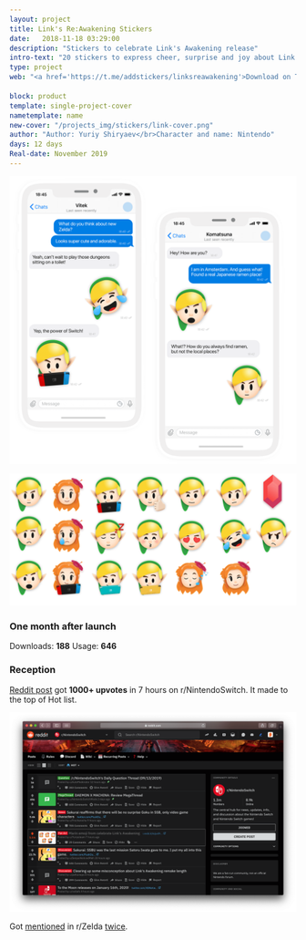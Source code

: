 ```yaml
---
layout: project
title: Link's Re:Awakening Stickers
date:   2018-11-18 03:29:00
description: "Stickers to celebrate Link's Awakening release"
intro-text: "20 stickers to express cheer, surprise and joy about Link's Awakening release."
type: project
web: "<a href='https://t.me/addstickers/linksreawakening'>Download on Telegram</a>"

block: product
template: single-project-cover
nametemplate: name
new-cover: "/projects_img/stickers/link-cover.png"
author: "Author: Yuriy Shiryaev</br>Character and name: Nintendo"
days: 12 days
Real-date: November 2019
---
```


<span class="p1000">![link's awakening telegram stickers](/projects_img/stickers/link-preview.png)</span>

<span class="p1000">![link's awakening telegram stickers](/projects_img/stickers/preview.png)</span>

### One month after launch

Downloads: **188**      Usage: **646**

### Reception 

[Reddit post](https://www.reddit.com/r/NintendoSwitch/comments/d3qxsv/marin_emoji_from_celebrate_links_awakening/) got **1000+ upvotes** in 7 hours on r/NintendoSwitch. It made to the top of Hot list.

<span class="p1000">![link's awakening emoji reddit](/projects_img/stickers/reddit.png)</span>

Got [mentioned](https://www.reddit.com/r/zelda/comments/c124up/lahd_cute_links_awakening_emoji/) in r/Zelda [twice](https://www.reddit.com/r/zelda/comments/d3oqdb/lahd_marin_emoji_from_links_awakening/).